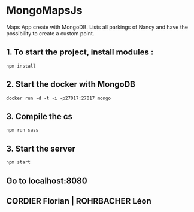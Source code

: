 # MongoMapsJs
Maps App create with MongoDB.
Lists all parkings of Nancy and have the possibility to create a custom point.

## 1. To start the project, install modules :

```
npm install
```

## 2. Start the docker with MongoDB

```
docker run -d -t -i -p27017:27017 mongo
```

## 3. Compile the cs

```
npm run sass
```

## 3. Start the server

```
npm start
```

## Go to localhost:8080

## CORDIER Florian | ROHRBACHER Léon
